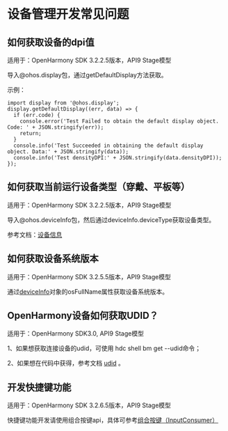 # 设备管理开发常见问题

## 如何获取设备的dpi值

适用于：OpenHarmony SDK 3.2.2.5版本，API9 Stage模型

导入\@ohos.display包，通过getDefaultDisplay方法获取。

示例：

  
```
import display from '@ohos.display'; 
display.getDefaultDisplay((err, data) => { 
  if (err.code) { 
    console.error('Test Failed to obtain the default display object. Code: ' + JSON.stringify(err)); 
    return; 
  } 
  console.info('Test Succeeded in obtaining the default display object. Data:' + JSON.stringify(data)); 
  console.info('Test densityDPI:' + JSON.stringify(data.densityDPI)); 
});
```

## 如何获取当前运行设备类型（穿戴、平板等）

适用于：OpenHarmony SDK 3.2.2.5版本，API9 Stage模型

导入\@ohos.deviceInfo包，然后通过deviceInfo.deviceType获取设备类型。

参考文档：[设备信息](../reference/apis/js-apis-device-info.md)

## 如何获取设备系统版本

适用于：OpenHarmony SDK 3.2.5.5版本，API9 Stage模型

通过[deviceInfo](../reference/apis/js-apis-device-info.md)对象的osFullName属性获取设备系统版本。

## OpenHarmony设备如何获取UDID？

适用于：OpenHarmony SDK3.0, API9 Stage模型

1、如果想获取连接设备的udid，可使用 hdc shell bm get --udid命令；

2、如果想在代码中获得，参考文档 [udid](../reference/apis/js-apis-device-info.md) 。

## 开发快捷键功能

适用于：OpenHarmony SDK 3.2.6.5版本，API9 Stage模型

快捷键功能开发请使用组合按键api，具体可参考[组合按键（InputConsumer）](../reference/apis/js-apis-inputconsumer.md)
